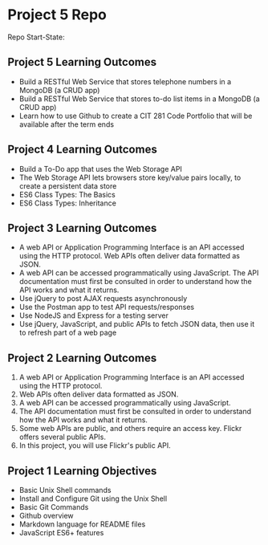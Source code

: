 # Project 5 Repo

Repo Start-State:

## Project 5 Learning Outcomes

- Build a RESTful Web Service that stores telephone numbers in a MongoDB (a CRUD app)
- Build a RESTful Web Service that stores to-do list items in a MongoDB (a CRUD app)
- Learn how to use Github to create a CIT 281 Code Portfolio that will be available after the term ends

## Project 4 Learning Outcomes

- Build a To-Do app that uses the Web Storage API
- The Web Storage API lets browsers store key/value pairs locally, to create a persistent data store
- ES6 Class Types: The Basics
- ES6 Class Types: Inheritance

## Project 3 Learning Outcomes

- A web API or Application Programming Interface is an API accessed using the HTTP protocol. Web APIs often deliver data formatted as JSON.
- A web API can be accessed programmatically using JavaScript. The API documentation must first be consulted in order to understand how the API works and what it returns.
- Use jQuery to post AJAX requests asynchronously
- Use the Postman app to test API requests/responses
- Use NodeJS and Express for a testing server
- Use jQuery, JavaScript, and public APIs to fetch JSON data, then use it to refresh part of a web page

## Project 2 Learning Outcomes

1. A web API or Application Programming Interface is an API accessed using the HTTP protocol.
2. Web APIs often deliver data formatted as JSON.
3. A web API can be accessed programmatically using
JavaScript.
4. The API documentation must first be consulted in order to understand how the API works and what it returns.
5.  Some web APIs are public, and others require an access key. Flickr offers several public APIs.
6. In this project, you will use Flickr's public API.


## Project 1 Learning Objectives

- Basic Unix Shell commands
- Install and Configure Git using the Unix Shell
- Basic Git Commands
- Github overview
- Markdown language for README files
- JavaScript ES6+ features
